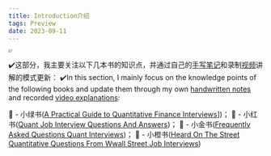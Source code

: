 ```yaml
---
title: Introduction介绍
tags: Preview
date: 2023-09-11
---
```


<img src="https://s2.loli.net/2023/09/11/h7EBdNkvPV21Ly4.jpg" alt="1" style="zoom: 33%;" />

✔️这部分，我主要关注以下几本书的知识点，并通过自己的<u>手写笔记</u>和录制<u>视频</u>讲解的模式更新：
✔️In this section, I mainly focus on the knowledge points of the following books and update them through my own <u>handwritten notes</u> and recorded <u>video explanations</u>:

📗 - 小绿书([A Practical Guide to Quantitative Finance Interviews](/pdf/A-Practical-Guide-to-Quantitative-Finance-Interviews.pdf)])； 
📕 - 小红书([Quant Job Interview Questions And Answers](/pdf/Quant-Job-Interview-Questions-And-Answers.pdf))； 
📒 - 小金书([Frequently Asked Questions Quant Interviews](/pdf/Frequently-Asked-Questions-Quant-Intervi.pdf))； 
📙 - 小橙书([Heard On The Street Quantitative Questions From Wwall Street Job Interviews](/pdf/Heard-On-The-Street-Quantitative-Questions-From-Wall-Street-Job-Interviews.pdf))

